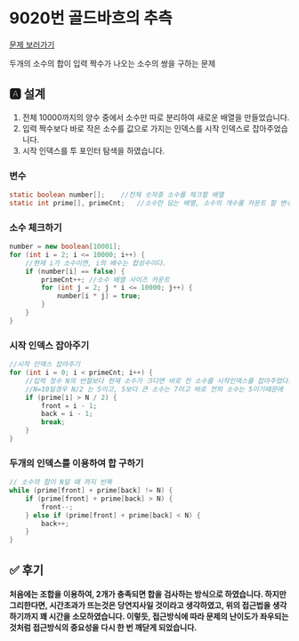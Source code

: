 # 9020번 골드바흐의 추측
[문제 보러가기](https://www.acmicpc.net/problem/9020)

두개의 소수의 합이 입력 짝수가 나오는 소수의 쌍을 구하는 문제

## 🅰 설계
1. 전체 10000까지의 양수 중에서 소수만 따로 분리하여 새로운 배열을 만들었습니다.
2. 입력 짝수보다 바로 작은 소수를 값으로 가지는 인덱스를 시작 인덱스로 잡아주었습니다.
3. 시작 인덱스를 투 포인터 탐색을 하였습니다.

### 변수
```java
static boolean number[];	//전체 숫자중 소수를 체크할 배열
static int prime[], primeCnt;	//소수만 담는 배열, 소수의 개수를 카운트 할 변수
```

### 


### 소수 체크하기
```java
number = new boolean[10001];
for (int i = 2; i <= 10000; i++) {
    //현재 i가 소수이면, i의 배수는 합성수이다.
    if (number[i] == false) {
        primeCnt++;	//소수 배열 사이즈 카운트
        for (int j = 2; j * i <= 10000; j++) {
            number[i * j] = true;
        }
    }
}
```

### 시작 인덱스 잡아주기
```java
//시작 인덱스 잡아주기
for (int i = 0; i < primeCnt; i++) {
    //입력 정수 N의 반절보다 현재 소수가 크다면 바로 전 소수를 시작인덱스를 잡아주었다.
    //N=10일경우 N/2 는 5이고, 5보다 큰 소수는 7이고 바로 전의 소수는 5이기때문에
    if (prime[i] > N / 2) {
        front = i - 1;
        back = i - 1;
        break;
    }
}
```



### 두개의 인덱스를 이용하여 합 구하기

```java
// 소수의 합이 N일 때 까지 반복
while (prime[front] + prime[back] != N) {
    if (prime[front] + prime[back] > N) {
        front--;
    } else if (prime[front] + prime[back] < N) {
        back++;
    }
}
```



## ✅ 후기

#### 처음에는 조합을 이용하여, 2개가 충족되면 합을 검사하는 방식으로 하였습니다. 하지만 그리한다면, 시간초과가 뜨는것은 당연지사일 것이라고 생각하였고, 위의 접근법을 생각하기까지 꽤 시간을 소모하였습니다. 이렇듯, 접근방식에 따라 문제의 난이도가 좌우되는 것처럼 접근방식의 중요성을 다시 한 번 깨닫게 되었습니다.
